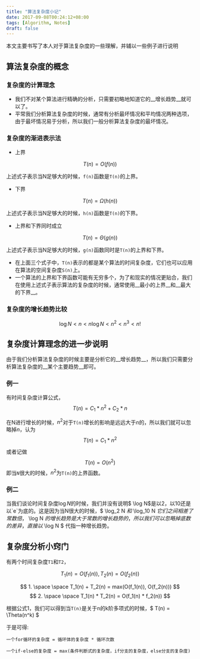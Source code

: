 ```yaml
---
title: "算法复杂度小记"
date: 2017-09-08T00:24:12+08:00
tags: [Algorithm, Notes]
draft: false
---
```


本文主要书写了本人对于算法复杂度的一些理解，并辅以一些例子进行说明

<!--more-->

## 算法复杂度的概念

### 复杂度的计算理念

+ 我们不对某个算法进行精确的分析，只需要初略地知道它的__增长趋势__就可以了。
+ 平常我们分析算法复杂度的时候，通常有分析最坏情况和平均情况两种选项，由于最坏情况易于分析，所以我们一般分析算法复杂度的最坏情况。

### 复杂度的渐进表示法

+ 上界

$$ T(n) = O(f(n)) $$

上述式子表示当N足够大的时候，`f(n)`函数是`T(n)`的上界。

+ 下界

$$ T(n) = \Omega(h(n)) $$

上述式子表示当N足够大的时候，`h(n)`函数是`T(n)`的下界。

+ 上界和下界同时成立

$$ T(n) = \Theta(g(n)) $$

上述式子表示当N足够大的时候，`g(n)`函数同时是`T(n)`的上界和下界。

+ 在上面三个式子中，`T(n)`表示的都是某个算法的时间复杂度，它们也可以应用在算法的空间复杂度`S(n)`上。
+ 一个算法的上界和下界函数可能有无穷多个，为了和现实的情况更贴合，我们在使用上述式子表示算法的复杂度的时候，通常使用__最小的上界__和__最大的下界__。

### 复杂度的增长趋势比较

$$ \log N < n < n \log N < n^2 < n^3 < n! $$

## 复杂度计算理念的进一步说明

由于我们分析算法复杂度的时候主要是分析它的__增长趋势__，所以我们只需要分析算法复杂度的__某个主要趋势__即可。

### 例一

有时间复杂度计算公式，$$ T(n) = C_1 * n^2 + C_2 * n $$

在N进行增长的时候，$n^2$对于`T(n)`增长的影响是远远大于$n$的，所以我们就可以忽略掉$n$，认为$$ T(n) = C_1 * n^2 $$
或者记做 $$ T(n) = O(n^2) $$
即当`N`很大的时候，$n^2$为`T(n)`的上界函数。

### 例二

当我们谈论时间复杂度$\log N$的时候，我们并没有说明$ \log N$是以2，以10还是以`e`为底的。这是因为当N很大的时候，$ \log_2 N $和$ \log_10 N $它们之间相差了常数倍，$ \log N $的增长趋势是大于常数的增长趋势的，所以我们可以忽略掉底数的差异，直接以$ \log N $ 代指一种增长趋势。


## 复杂度分析小窍门

有两个时间复杂度`T1`和`T2`，

$$ T_1(n) = O(f_1(n)), T_2(n) = O(f_2(n)) $$

$$ 1. \space \space T_1(n) + T_2(n) = max(O(f_1(n)), O(f_2(n))) $$
$$ 2. \space \space T_1(n) * T_2(n) = O(f_1(n) * f_2(n)) $$

根据公式1，我们可以得到当`T(n)`是关于n的k阶多项式的时候，$ T(n) = \Theta(n^k) $

于是可得:

```
一个for循环的复杂度 = 循环体的复杂度 * 循环次数

一个if-else的复杂度 = max(条件判断式的复杂度，if分支的复杂度，else分支的复杂度)
```
